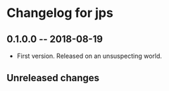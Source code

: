 # Changelog for jps

## 0.1.0.0  -- 2018-08-19

* First version. Released on an unsuspecting world.

## Unreleased changes
